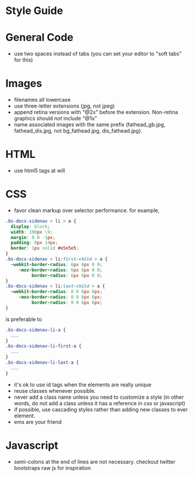 Style Guide
==========

# General Code
* use two spaces instead of tabs (you can set your editor to "soft tabs" for this)

# Images
* filenames all lowercase
* use three-letter extensions (jpg, not jpeg)
* append retina versions with "@2x" before the extension. Non-retina graphics should *not* include "@1x"
* name associated images with the same prefix (fathead_gb.jpg, fathead_dis.jpg, not bg_fathead.jpg, dis_fathead.jpg).

# HTML
* use html5 tags at will


# CSS
* favor clean markup over selector performance. for example, 

```css
.bs-docs-sidenav > li > a {
  display: block;
  width: 190px \9;
  margin: 0 0 -1px;
  padding: 8px 14px;
  border: 1px solid #e5e5e5;
}
.bs-docs-sidenav > li:first-child > a {
  -webkit-border-radius: 6px 6px 0 0;
     -moz-border-radius: 6px 6px 0 0;
          border-radius: 6px 6px 0 0;
}
.bs-docs-sidenav > li:last-child > a {
  -webkit-border-radius: 0 0 6px 6px;
     -moz-border-radius: 0 0 6px 6px;
          border-radius: 0 0 6px 6px;
}
```

is preferable to

```css
.bs-docs-sidenav-li-a {
  ...
}
.bs-docs-sidenav-li-first-a {
  ...
}
.bs-docs-sidenav-li-last-a {
  ...
}
```

* it's ok to use id tags when the elements are really unique
* reuse classes whenever possible.
* never add a class name unless you need to customize a style (in other words, do not add a class unless it has a reference in css or javascript)
* if possible, use cascading styles rather than adding new classes to ever element.
* ems are your friend


# Javascript
* semi-colons at the end of lines are not necessary. checkout twitter bootstraps raw js for inspiration

